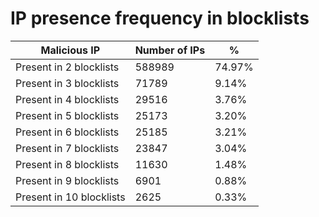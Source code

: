 # IP presence frequency in blocklists
| Malicious IP | Number of IPs | % |
|----|----|----|
| Present in 2 blocklists | 588989 | 74.97% |
| Present in 3 blocklists | 71789 | 9.14% |
| Present in 4 blocklists | 29516 | 3.76% |
| Present in 5 blocklists | 25173 | 3.20% |
| Present in 6 blocklists | 25185 | 3.21% |
| Present in 7 blocklists | 23847 | 3.04% |
| Present in 8 blocklists | 11630 | 1.48% |
| Present in 9 blocklists | 6901 | 0.88% |
| Present in 10 blocklists | 2625 | 0.33% |
